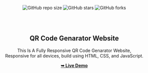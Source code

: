 <div align="center">
  
  ![GitHub repo size](https://img.shields.io/github/repo-size/U7P4L-IN/QR-Maker)
  ![GitHub stars](https://img.shields.io/github/stars/U7P4L-IN/QR-Maker?style=social)
  ![GitHub forks](https://img.shields.io/github/forks/U7P4L-IN/QR-Maker?style=social)
 
  <br />
  <br />

  <h2 align="center">QR Code Genarator Website</h2>

  This Is A Fully Responsive QR Code Genarator Website,<br />Responsive for all devices, build using HTML, CSS, and JavaScript.

  <a href="https://u7p4l-in.github.io/QR-Maker/"><strong>➥ Live Demo</strong></a>

</div>

<br />
